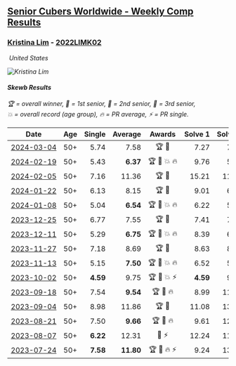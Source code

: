 <style>table {white-space: nowrap;}</style>
<link rel="stylesheet" type="text/css" href="/scw-comp/css/flags.css" />

## [Senior Cubers Worldwide - Weekly Comp Results](/scw-comp/results/)
### [Kristina Lim](README.md) - [2022LIMK02](https://www.worldcubeassociation.org/persons/2022LIMK02?event=skewb)

<i class="flag flag-US" />&nbsp;United States

![Kristina Lim](1670987100.jpg)

#### Skewb Results

<span style="white-space: nowrap;">🏆 = overall winner</span>, <span style="white-space: nowrap;">🥇 = 1st senior</span>, <span style="white-space: nowrap;">🥈 = 2nd senior</span>, <span style="white-space: nowrap;">🥉 = 3rd senior</span>, <span style="white-space: nowrap;">💥 = overall record (age group)</span>, <span style="white-space: nowrap;">🔥 = PR average</span>, <span style="white-space: nowrap;">⚡ = PR single</span>.

| Date | Age | Single | Average | Awards | Solve 1 | Solve 2 | Solve 3 | Solve 4 | Solve 5 | Video |
| :--: | :--: | --: | --: | :--: | --: | --: | --: | --: | --: | :-- |
| [2024-03-04](../../results/2024-03-04/skewb.md) | 50+ | 5.74 | 7.58 | 🏆 🥇 | 7.27 | 7.83 | 5.74 | 7.63 | 12.51 | [Desktop](https://www.facebook.com/1045330593/videos/1404490843546095) / [Mobile](https://m.facebook.com/1045330593/videos/1404490843546095) |
| [2024-02-19](../../results/2024-02-19/skewb.md) | 50+ | 5.43 | **6.37** | 🏆 🥇 💥 🔥 | 9.76 | 5.70 | 5.84 | 7.56 | 5.43 | [Desktop](https://www.facebook.com/1045330593/videos/920748769524065) / [Mobile](https://m.facebook.com/1045330593/videos/920748769524065) |
| [2024-02-05](../../results/2024-02-05/skewb.md) | 50+ | 7.16 | 11.36 | 🏆 🥇 | 15.21 | 11.02 | 7.85 | DNF | 7.16 | [Desktop](https://www.facebook.com/1045330593/videos/1092875195258007) / [Mobile](https://m.facebook.com/1045330593/videos/1092875195258007) |
| [2024-01-22](../../results/2024-01-22/skewb.md) | 50+ | 6.13 | 8.15 | 🏆 🥇 | 9.01 | 6.75 | 9.93 | 6.13 | 8.70 | [Desktop](https://www.facebook.com/1045330593/videos/351301967817967) / [Mobile](https://m.facebook.com/1045330593/videos/351301967817967) |
| [2024-01-08](../../results/2024-01-08/skewb.md) | 50+ | 5.04 | **6.54** | 🏆 🥇 💥 🔥 | 6.22 | 5.04 | 7.07 | 8.01 | 6.32 | [Desktop](https://www.facebook.com/1045330593/videos/216274351481419) / [Mobile](https://m.facebook.com/1045330593/videos/216274351481419) |
| [2023-12-25](../../results/2023-12-25/skewb.md) | 50+ | 6.77 | 7.55 | 🏆 🥇 | 7.41 | 7.08 | 8.16 | 6.77 | 12.79 | [Desktop](https://www.facebook.com/1045330593/videos/1072943113734576) / [Mobile](https://m.facebook.com/1045330593/videos/1072943113734576) |
| [2023-12-11](../../results/2023-12-11/skewb.md) | 50+ | 5.29 | **6.75** | 🏆 🥇 💥 🔥 | 8.39 | 6.23 | 5.62 | 5.29 | 10.10 | [Desktop](https://www.facebook.com/1045330593/videos/894464148731508) / [Mobile](https://m.facebook.com/1045330593/videos/894464148731508) |
| [2023-11-27](../../results/2023-11-27/skewb.md) | 50+ | 7.18 | 8.69 | 🏆 🥇 | 8.63 | 8.98 | 9.48 | 7.18 | 8.46 | [Desktop](https://www.facebook.com/1045330593/videos/320368430913817) / [Mobile](https://m.facebook.com/1045330593/videos/320368430913817) |
| [2023-11-13](../../results/2023-11-13/skewb.md) | 50+ | 5.15 | **7.50** | 🏆 🥇 💥 🔥 | 6.52 | 5.15 | 7.69 | 8.30 | 10.36 | [Desktop](https://www.facebook.com/1045330593/videos/893337142032837) / [Mobile](https://m.facebook.com/1045330593/videos/893337142032837) |
| [2023-10-02](../../results/2023-10-02/skewb.md) | 50+ | **4.59** | 9.75 | 🏆 🥇 💥 ⚡ | **4.59** | 9.25 | 18.68 | 10.89 | 9.11 | [Desktop](https://www.facebook.com/1045330593/videos/1189294102457209) / [Mobile](https://m.facebook.com/1045330593/videos/1189294102457209) |
| [2023-09-18](../../results/2023-09-18/skewb.md) | 50+ | 7.54 | **9.54** | 🏆 🥇 🔥 | 8.99 | 11.93 | 7.81 | 7.54 | 11.82 | [Desktop](https://www.facebook.com/1045330593/videos/1376004096646441) / [Mobile](https://m.facebook.com/1045330593/videos/1376004096646441) |
| [2023-09-04](../../results/2023-09-04/skewb.md) | 50+ | 8.98 | 11.86 | 🏆 🥇 | 11.08 | 13.42 | 8.98 | 11.39 | 13.12 | [Desktop](https://www.facebook.com/1045330593/videos/840689274439068) / [Mobile](https://m.facebook.com/1045330593/videos/840689274439068) |
| [2023-08-21](../../results/2023-08-21/skewb.md) | 50+ | 7.50 | **9.66** | 🏆 🥇 🔥 | 9.61 | 12.27 | 10.39 | 7.50 | 8.97 | [Desktop](https://www.facebook.com/1045330593/videos/856026029505353) / [Mobile](https://m.facebook.com/1045330593/videos/856026029505353) |
| [2023-08-07](../../results/2023-08-07/skewb.md) | 50+ | **6.22** | 12.31 | 🥉 ⚡ | 12.24 | 11.23 | 15.04 | **6.22** | 13.46 | [Desktop](https://www.facebook.com/1045330593/videos/1335015870730126) / [Mobile](https://m.facebook.com/1045330593/videos/1335015870730126) |
| [2023-07-24](../../results/2023-07-24/skewb.md) | 50+ | **7.58** | **11.80** | 🏆 🥇 🔥 ⚡ | 9.24 | 13.21 | 12.95 | **7.58** | 14.32 | [Desktop](https://www.facebook.com/1045330593/videos/280770438030179) / [Mobile](https://m.facebook.com/1045330593/videos/280770438030179) |


<!-- Global site tag (gtag.js) - Google Analytics -->
<script async src="https://www.googletagmanager.com/gtag/js?id=UA-86348435-3"></script>
<script>window.dataLayer = window.dataLayer || []; function gtag() {dataLayer.push(arguments);} gtag('js', new Date()); gtag('config', 'UA-86348435-3');</script>
